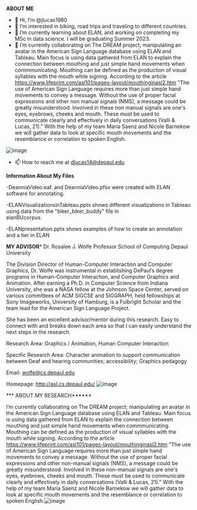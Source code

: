 
****ABOUT ME****

- 👋 Hi, I’m @jlucas1980
- 👀 I’m interested in biking, road trips and traveling to different countries. 
- 🌱 I’m currently learning about ELAN, and working on completing my MSc in data science. I will be graduating Summer 2023.
- 💞️ I’m currently collaborating on The DREAM project; manipulating an avatar in the American Sign Language database using ELAN and Tableau. Main focus is using data gathered from ELAN to explain the connection between mouthing and just simple hand movements when commmunicating. Mouthing can be defined as the production of visual syllables with the mouth while signing. According to the article https://www.lifeprint.com/asl101/pages-layout/mouthinginasl2.htm "The use of American Sign Language requires more than just simple hand movements to convey a message.  Without the use of proper facial expressions and other non manual signals (NMS), a message could be greatly misunderstood.  Involved in these non manual signals are one's eyes, eyebrows, cheeks and mouth.  These must be used to communicate clearly and effectively in daily conversations (Valli & Lucas, 21)." With the help of my team Maria Saenz and Nicole Barnekow we will gather data to look at specific mouth movements and the resemblance or correlation to spoken English.

![image](https://user-images.githubusercontent.com/105459418/181624588-bf72d974-f4b6-4c7d-bcf9-a75892c46bf6.png)

- 📫 How to reach me at dlucas14@depaul.edu

**Information About My Files**

-DeanniaVideo.eaf. and DeanniaVideo.pfsx were created with ELAN software for annotating.

-ELANVisualizationsinTableau.pptx shows different visualizations in Tableau using data from the "biker_biker_buddy" file in   
 elanBUcorpus.
 
-ELANpresentation.pptx shows examples of how to create an annotation and a tier in ELAN

****MY ADVISOR*****
Dr. Rosalee J. Wolfe
Professor School of Computing
Depaul University

The Division Director of Human-Computer Interaction and Computer Graphics, Dr. Wolfe was instrumental in establishing DePaul’s degree programs in Human-Computer Interaction, and Computer Graphics and Animation. After earning a Ph.D. in Computer Science from Indiana University, she was a NASA fellow at the Johnson Space Center, served on various committees of ACM SIGCSE and SIGGRAPH, held fellowships at Sony Imageworks, University of Hamburg, is a Fulbright Scholar and the team lead for the American Sign Language Project.

She has been an excellent advisor/mentor during this research. Easy to connect with and breaks down each area so that I can easily understand the next steps in the research. 

Research Area: Graphics / Animation, Human Computer Interaction

Specific Research Area: Character animation to support communication between Deaf and hearing communities; accessibility; Graphics pedagogy

Email: wolfe@cs.depaul.edu

Homepage: http://asl.cs.depaul.edu/
![image](https://user-images.githubusercontent.com/105459418/183438330-8f318ee4-d32e-4005-b5be-827961efb3a8.png)

*** ABOUT MY RESEARCH******

I’m currently collaborating on The DREAM project; manipulating an avatar in the American Sign Language database using ELAN and Tableau. Main focus is using data gathered from ELAN to explain the connection between mouthing and just simple hand movements when commmunicating. Mouthing can be defined as the production of visual syllables with the mouth while signing. According to the article https://www.lifeprint.com/asl101/pages-layout/mouthinginasl2.htm "The use of American Sign Language requires more than just simple hand movements to convey a message.  Without the use of proper facial expressions and other non-manual signals (NMS), a message could be greatly misunderstood.  Involved in these non-manual signals are one's eyes, eyebrows, cheeks and mouth.  These must be used to communicate clearly and effectively in daily conversations (Valli & Lucas, 21)." With the help of my team Maria Saenz and Nicole Barnekow we will gather data to look at specific mouth movements and the resemblance or correlation to spoken English.![image](https://user-images.githubusercontent.com/105459418/183438539-1e3f30dd-f77d-4458-8571-6445e2855aac.png)
